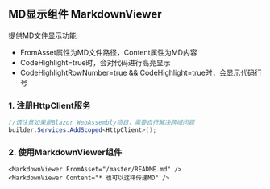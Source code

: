 ﻿## MD显示组件 MarkdownViewer
提供MD文件显示功能

- FromAsset属性为MD文件路径，Content属性为MD内容
- CodeHighlight=true时，会对代码进行高亮显示
- CodeHighlightRowNumber=true && CodeHighlight=true时，会显示代码行号

### 1. 注册HttpClient服务
```csharp
//请注意如果是Blazor WebAssembly项目，需要自行解决跨域问题
builder.Services.AddScoped<HttpClient>();
```
### 2. 使用MarkdownViewer组件
```razor
<MarkdownViewer FromAsset="/master/README.md" />
<MarkdownViewer Content="* 也可以这样传递MD" />
```